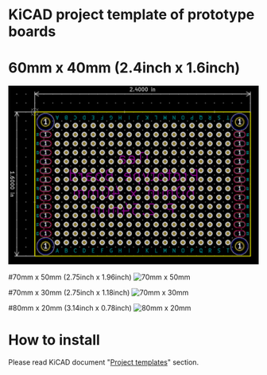 # KiCAD project template of prototype boards

# 60mm x 40mm (2.4inch x 1.6inch)
![60mm x 40mm](/meta/board_60x40.png)

#70mm x 50mm (2.75inch x 1.96inch)
![70mm x 50mm](board_70x50.png)

#70mm x 30mm (2.75inch x 1.18inch)
![70mm x 30mm](board_70x30.png)

#80mm x 20mm (3.14inch x 0.78inch)
![80mm x 20mm](board_80x20.png)

# How to install

Please read KiCAD document "[Project templates](https://docs.kicad-pcb.org/5.1/en/kicad/kicad.html#project_templates)" section.

